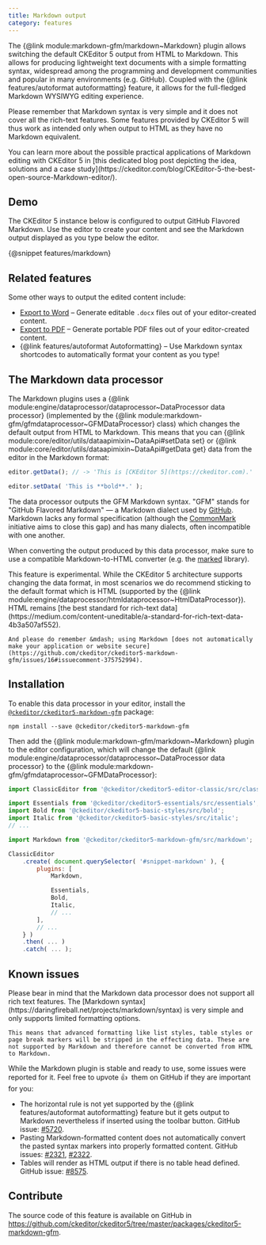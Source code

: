 ```yaml
---
title: Markdown output
category: features
---
```


The {@link module:markdown-gfm/markdown~Markdown} plugin allows switching the default CKEditor 5 output from HTML to Markdown. This allows for producing lightweight text documents with a simple formatting syntax, widespread among the programming and development communities and popular in many environments (e.g. GitHub). Coupled with the {@link features/autoformat autoformatting} feature, it allows for the full-fledged Markdown WYSIWYG editing experience.

Please remember that Markdown syntax is very simple and it does not cover all the rich-text features. Some features provided by CKEditor 5 will thus work as intended only when output to HTML as they have no Markdown equivalent.

<info-box info>
	You can learn more about the possible practical applications of Markdown editing with CKEditor 5 in [this dedicated blog post depicting the idea, solutions and a case study](https://ckeditor.com/blog/CKEditor-5-the-best-open-source-Markdown-editor/).
</info-box>


## Demo

The CKEditor 5 instance below is configured to output GitHub Flavored Markdown. Use the editor to create your content and see the Markdown output displayed as you type below the editor.

{@snippet features/markdown}

## Related features

Some other ways to output the edited content include:

* [Export to Word](https://ckeditor.com/docs/ckeditor5/latest/features/export-word.html) &ndash; Generate editable `.docx` files out of your editor-created content.
* [Export to PDF](https://ckeditor.com/docs/ckeditor5/latest/features/export-pdf.html) &ndash; Generate portable PDF files out of your editor-created content.
* {@link features/autoformat Autoformatting} &ndash; Use Markdown syntax shortcodes to automatically format your content as you type!

## The Markdown data processor

The Markdown plugins uses a {@link module:engine/dataprocessor/dataprocessor~DataProcessor data processor} (implemented by the {@link module:markdown-gfm/gfmdataprocessor~GFMDataProcessor} class) which changes the default output from HTML to Markdown. This means that you can {@link module:core/editor/utils/dataapimixin~DataApi#setData set} or {@link module:core/editor/utils/dataapimixin~DataApi#getData get} data from the editor in the Markdown format:

```js
editor.getData(); // -> 'This is [CKEditor 5](https://ckeditor.com).'

editor.setData( 'This is **bold**.' );
```

The data processor outputs the GFM Markdown syntax. "GFM" stands for "GitHub Flavored Markdown" &mdash; a Markdown dialect used by [GitHub](https://github.com). Markdown lacks any formal specification (although the [CommonMark](https://commonmark.org/) initiative aims to close this gap) and has many dialects, often incompatible with one another.

When converting the output produced by this data processor, make sure to use a compatible Markdown-to-HTML converter (e.g. the [marked](https://www.npmjs.com/package/marked) library).

<info-box info>
	This feature is experimental. While the CKEditor 5 architecture supports changing the data format, in most scenarios we do recommend sticking to the default format which is HTML (supported by the {@link module:engine/dataprocessor/htmldataprocessor~HtmlDataProcessor}). HTML remains [the best standard for rich-text data](https://medium.com/content-uneditable/a-standard-for-rich-text-data-4b3a507af552).

	And please do remember &mdash; using Markdown [does not automatically make your application or website secure](https://github.com/ckeditor/ckeditor5-markdown-gfm/issues/16#issuecomment-375752994).
</info-box>

## Installation

To enable this data processor in your editor, install the [`@ckeditor/ckeditor5-markdown-gfm`](https://www.npmjs.com/package/@ckeditor/ckeditor5-markdown-gfm) package:

```
npm install --save @ckeditor/ckeditor5-markdown-gfm
```

Then add the {@link module:markdown-gfm/markdown~Markdown} plugin to the editor configuration, which will change the default {@link module:engine/dataprocessor/dataprocessor~DataProcessor data processor} to the {@link module:markdown-gfm/gfmdataprocessor~GFMDataProcessor}:

```js
import ClassicEditor from '@ckeditor/ckeditor5-editor-classic/src/classiceditor';

import Essentials from '@ckeditor/ckeditor5-essentials/src/essentials';
import Bold from '@ckeditor/ckeditor5-basic-styles/src/bold';
import Italic from '@ckeditor/ckeditor5-basic-styles/src/italic';
// ...

import Markdown from '@ckeditor/ckeditor5-markdown-gfm/src/markdown';

ClassicEditor
	.create( document.querySelector( '#snippet-markdown' ), {
		plugins: [
			Markdown,

			Essentials,
			Bold,
			Italic,
			// ...
		],
		// ...
	} )
	.then( ... )
	.catch( ... );

```

## Known issues

<info-box info>
	Please bear in mind that the Markdown data processor does not support all rich text features. The [Markdown syntax](https://daringfireball.net/projects/markdown/syntax) is very simple and only supports limited formatting options.

	This means that advanced formatting like list styles, table styles or page break markers will be stripped in the effecting data. These are not supported by Markdown and therefore cannot be converted from HTML to Markdown.
</info-box>

While the Markdown plugin is stable and ready to use, some issues were reported for it. Feel free to upvote 👍&nbsp; them on GitHub if they are important for you:

* The horizontal rule is not yet supported by the {@link features/autoformat autoformatting} feature but it gets output to Markdown nevertheless if inserted using the toolbar button. GitHub issue: [#5720](https://github.com/ckeditor/ckeditor5/issues/5720).
* Pasting Markdown-formatted content does not automatically convert the pasted syntax markers into properly formatted content. GitHub issues: [#2321](https://github.com/ckeditor/ckeditor5/issues/2321), [#2322](https://github.com/ckeditor/ckeditor5/issues/2322).
* Tables will render as HTML output if there is no table head defined. GitHub issue: [#8575](https://github.com/ckeditor/ckeditor5/issues/8572).

## Contribute

The source code of this feature is available on GitHub in https://github.com/ckeditor/ckeditor5/tree/master/packages/ckeditor5-markdown-gfm.
